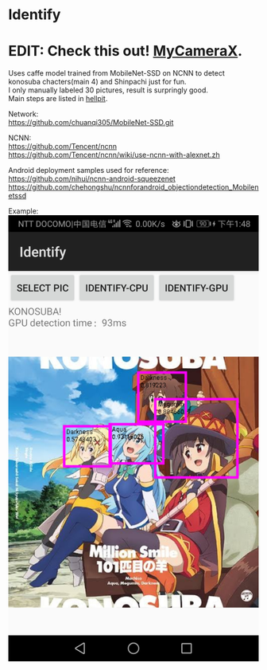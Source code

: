 # Identify
# EDIT: Check this out! [MyCameraX](https://github.com/gonemad4u/MyCameraX/).    
Uses caffe model trained from MobileNet-SSD on NCNN to detect konosuba chacters(main 4) and Shinpachi just for fun.   
I only manually labeled 30 pictures, result is surpringly good.  
Main steps are listed in [hellpit](hellpit.txt).   

Network:    
https://github.com/chuanqi305/MobileNet-SSD.git   

NCNN:    
https://github.com/Tencent/ncnn   
https://github.com/Tencent/ncnn/wiki/use-ncnn-with-alexnet.zh   

Android deployment samples used for reference:     
https://github.com/nihui/ncnn-android-squeezenet     
https://github.com/chehongshu/ncnnforandroid_objectiondetection_Mobilenetssd    

Example:  
![Alt text](1.jpg?raw=true)    
